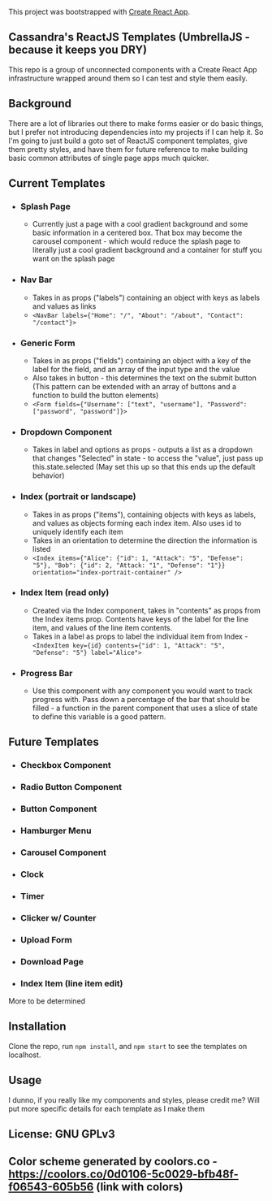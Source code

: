 This project was bootstrapped with [Create React App](https://github.com/facebook/create-react-app).

## Cassandra's ReactJS Templates (UmbrellaJS - because it keeps you DRY)

This repo is a group of unconnected components with a Create React App infrastructure wrapped around them so I can test and style them easily.

## Background

There are a lot of libraries out there to make forms easier or do basic things, but I prefer not introducing dependencies into my projects if I can help it.  So I'm going to just build a goto set of ReactJS component templates, give them pretty styles, and have them for future reference to make building
basic common attributes of single page apps much quicker.

## Current Templates
- ### Splash Page
   - Currently just a page with a cool gradient background and some basic information in a centered box.  That box may become the carousel component - which would reduce the splash page to literally just a cool gradient background and a container for stuff you want on the splash page

- ### Nav Bar
  - Takes in as props ("labels") containing an object with keys as labels and values as links
  - ```<NavBar labels={"Home": "/", "About": "/about", "Contact": "/contact"}>```

- ### Generic Form
   - Takes in as props ("fields") containing an object with a key of the label for the field, and an array of the input type and the value
   - Also takes in button - this determines the text on the submit button (This pattern can be extended with an array of buttons and a function to
   build the button elements)
   - ```<Form fields={"Username": ["text", "username"], "Password": ["password", "password"]}>```

- ### Dropdown Component
   - Takes in label and options as props - outputs a list as a dropdown that changes "Selected" in state - to access the "value", just pass up this.state.selected (May set this up so that this ends up the default behavior)

- ### Index (portrait or landscape)
  - Takes in as props ("items"), containing objects with keys as labels, and values as objects forming each index item.  Also uses id to uniquely
  identify each item
  - Takes in an orientation to determine the direction the information is listed
  - ```<Index items={"Alice": {"id": 1, "Attack": "5", "Defense": "5"}, "Bob": {"id": 2, "Attack: "1", "Defense": "1"}} orientation="index-portrait-container" />```

- ### Index Item (read only)
  - Created via the Index component, takes in "contents" as props from the Index items prop.  Contents have keys of the label for the line
  item, and values of the line item contents.
  - Takes in a label as props to label the individual item from Index
  -```<IndexItem key={id} contents={"id": 1, "Attack": "5", "Defense": "5"} label="Alice">```

- ### Progress Bar
  - Use this component with any component you would want to track progress with.  Pass down a percentage of the bar that should be filled - a function in
  the parent component that uses a slice of state to define this variable is a good pattern.



## Future Templates
- ### Checkbox Component
- ### Radio Button Component
- ### Button Component
- ### Hamburger Menu
- ### Carousel Component
- ### Clock
- ### Timer
- ### Clicker w/ Counter
- ### Upload Form
- ### Download Page
- ### Index Item (line item edit)

More to be determined

## Installation

Clone the repo, run ```npm install```, and ```npm start``` to see the templates on localhost.

## Usage
I dunno, if you really like my components and styles, please credit me?  Will put more specific details for each template as I make them

## License: GNU GPLv3

## Color scheme generated by coolors.co - https://coolors.co/0d0106-5c0029-bfb48f-f06543-605b56 (link with colors)




